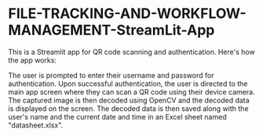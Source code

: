 # FILE-TRACKING-AND-WORKFLOW-MANAGEMENT-StreamLit-App

This is a Streamlit app for QR code scanning and authentication. Here's how the app works:

The user is prompted to enter their username and password for authentication.
Upon successful authentication, the user is directed to the main app screen where they can scan a QR code using their device camera.
The captured image is then decoded using OpenCV and the decoded data is displayed on the screen.
The decoded data is then saved along with the user's name and the current date and time in an Excel sheet named "datasheet.xlsx".
